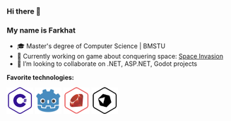 ### Hi there 👋
### My name is Farkhat

- 🎓 Master's degree of Computer Science | BMSTU
- 🚀 Currently working on game about conquering space: [Space Invasion](https://github.com/NikLalkaGames/galactic-invasion)
- 👯 I’m looking to collaborate on .NET, ASP.NET, Godot projects

<b>Favorite technologies:</b>
<div>
  <p>
    <img align="center" src="https://github.com/Farhinarius/Farhinarius/blob/master/Icons/csharp.svg" width="60" height="60">
    <img align="center" src="https://github.com/Farhinarius/Farhinarius/blob/master/Icons/godot.png" width="60" height="60">
    <img align="center" src="https://github.com/Farhinarius/Farhinarius/blob/master/Icons/ruby.svg" width="60" height="60">
    <img align="center" src="https://github.com/Farhinarius/Farhinarius/blob/master/Icons/crystal.svg" width="60" height="60">
    <!-- <img align="center" src="https://github.com/Farhinarius/Farhinarius/blob/master/Icons/cpp.svg" width="60" height="60"> 
    <img align="center" src="https://github.com/Farhinarius/Farhinarius/blob/master/Icons/go.svg" width="60" height="60">
    <img align="center" src="https://github.com/Farhinarius/Farhinarius/blob/master/Icons/javascript.svg" width="60" height="60">
    <img align="center" src="https://github.com/Farhinarius/Farhinarius/blob/master/Icons/x86-64-assembly.svg" width="60" height="60"> -->
  </p>
</div>

<!-- [![Farhinarius's github stats](https://github-readme-stats.vercel.app/api?username=farhinarius&count_private=true&show_icons=true&theme=vue&hide=stars,issues)](https://github.com/anuraghazra/github-readme-stats) -->
